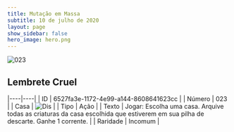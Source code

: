 ```yaml
---
title: Mutação em Massa
subtitle: 10 de julho de 2020
layout: page
show_sidebar: false
hero_image: hero.png
---
```


![023](https://cdn.keyforgegame.com/media/card_front/pt/479_023_3W4J2VQ8873R_pt.png)

## Lembrete Cruel

|----|----|
| ID | 6527fa3e-1172-4e99-a144-8608641623cc |
| Número | 023 |
| Casa | ![Dis](https://archonarcana.com/images/thumb/e/e8/Dis.png/22px-Dis.png "Dis") |
| Tipo | Ação |
| Texto | Jogar: Escolha uma casa. Arquive todas as criaturas da casa escolhida que estiverem em sua pilha de descarte. Ganhe 1 corrente. |
| Raridade | Incomum |
